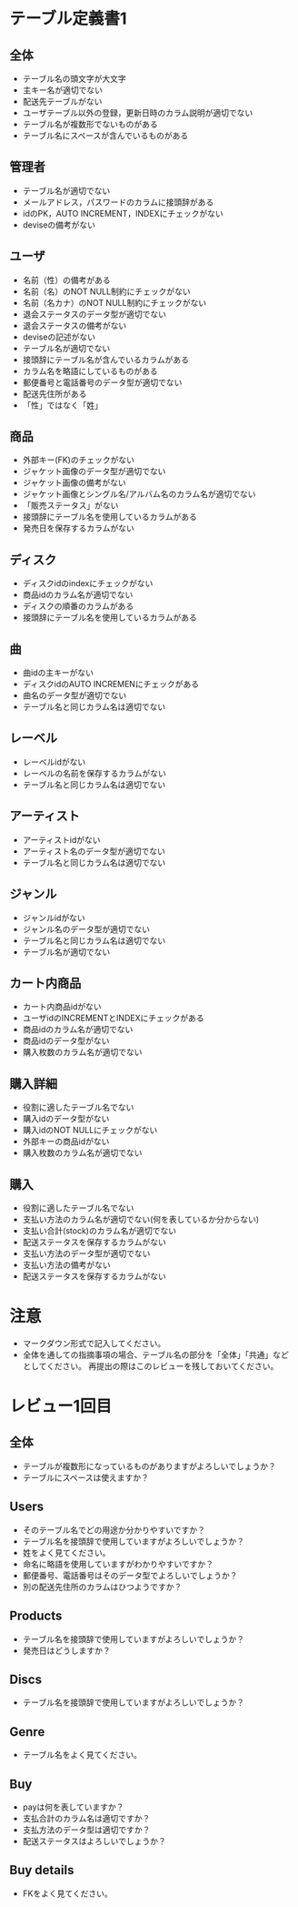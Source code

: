 # テーブル定義書1
## 全体
- テーブル名の頭文字が大文字
- 主キー名が適切でない
- 配送先テーブルがない
- ユーザテーブル以外の登録，更新日時のカラム説明が適切でない
- テーブル名が複数形でないものがある
- テーブル名にスペースが含んでいるものがある

## 管理者
- テーブル名が適切でない
- メールアドレス，パスワードのカラムに接頭辞がある
- idのPK，AUTO INCREMENT，INDEXにチェックがない
- deviseの備考がない

## ユーザ
- 名前（性）の備考がある
- 名前（名）のNOT NULL制約にチェックがない
- 名前（名カナ）のNOT NULL制約にチェックがない
- 退会ステータスのデータ型が適切でない
- 退会ステータスの備考がない
- deviseの記述がない
- テーブル名が適切でない
- 接頭辞にテーブル名が含んでいるカラムがある
- カラム名を略語にしているものがある
- 郵便番号と電話番号のデータ型が適切でない
- 配送先住所がある
- 「性」ではなく「姓」

## 商品
- 外部キー(FK)のチェックがない
- ジャケット画像のデータ型が適切でない
- ジャケット画像の備考がない
- ジャケット画像とシングル名/アルバム名のカラム名が適切でない
- 「販売ステータス」がない
- 接頭辞にテーブル名を使用しているカラムがある
- 発売日を保存するカラムがない

## ディスク
- ディスクidのindexにチェックがない
- 商品idのカラム名が適切でない
- ディスクの順番のカラムがある
- 接頭辞にテーブル名を使用しているカラムがある

## 曲
- 曲idの主キーがない
- ディスクidのAUTO INCREMENにチェックがある
- 曲名のデータ型が適切でない
- テーブル名と同じカラム名は適切でない

## レーベル
- レーベルidがない
- レーベルの名前を保存するカラムがない
- テーブル名と同じカラム名は適切でない

## アーティスト
- アーティストidがない
- アーティスト名のデータ型が適切でない
- テーブル名と同じカラム名は適切でない

## ジャンル
- ジャンルidがない
- ジャンル名のデータ型が適切でない
- テーブル名と同じカラム名は適切でない
- テーブル名が適切でない

## カート内商品
- カート内商品idがない
- ユーザidのINCREMENTとINDEXにチェックがある
- 商品idのカラム名が適切でない
- 商品idのデータ型がない
- 購入枚数のカラム名が適切でない

## 購入詳細
- 役割に適したテーブル名でない
- 購入idのデータ型がない
- 購入idのNOT NULLにチェックがない
- 外部キーの商品idがない
- 購入枚数のカラム名が適切でない

## 購入
- 役割に適したテーブル名でない
- 支払い方法のカラム名が適切でない(何を表しているか分からない)
- 支払い合計(stock)のカラム名が適切でない
- 配送ステータスを保存するカラムがない
- 支払い方法のデータ型が適切でない
- 支払い方法の備考がない
- 配送ステータスを保存するカラムがない


# 注意
* マークダウン形式で記入してください。
* 全体を通しての指摘事項の場合、テーブル名の部分を「全体」「共通」などとしてください。
再提出の際はこのレビューを残しておいてください。


# レビュー1回目

## 全体
- テーブルが複数形になっているものがありますがよろしいでしょうか？
- テーブルにスペースは使えますか？

## Users
- そのテーブル名でどの用途か分かりやすいですか？
- テーブル名を接頭辞で使用していますがよろしいでしょうか？
- 姓をよく見てください。
- 命名に略語を使用していますがわかりやすいですか？
- 郵便番号、電話番号はそのデータ型でよろしいでしょうか？
- 別の配送先住所のカラムはひつようですか？

## Products
- テーブル名を接頭辞で使用していますがよろしいでしょうか？
- 発売日はどうしますか？

## Discs
- テーブル名を接頭辞で使用していますがよろしいでしょうか？

## Genre
- テーブル名をよく見てください。

## Buy
- payは何を表していますか？
- 支払合計のカラム名は適切ですか？
- 支払方法のデータ型は適切ですか？
- 配送ステータスはよろしいでしょうか？

## Buy details
- FKをよく見てください。
